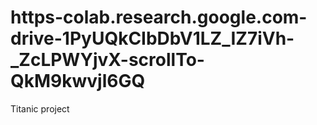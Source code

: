 # https-colab.research.google.com-drive-1PyUQkCIbDbV1LZ_IZ7iVh-_ZcLPWYjvX-scrollTo-QkM9kwvjl6GQ
Titanic project
